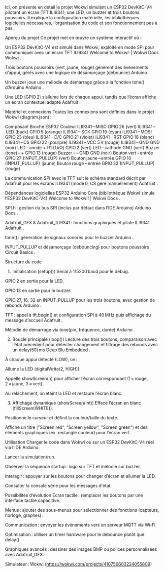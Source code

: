 Ici, on présente en détail le projet Wokwi simulant un ESP32 DevKitC-V4 pilotant un écran TFT ILI9341, une LED, un buzzer et trois boutons poussoirs. Il explique la configuration matérielle, les bibliothèques logicielles nécessaires, l’organisation du code et son fonctionnement pas à pas.

Aperçu du projet
Ce projet met en œuvre un système interactif où :

Un ESP32 DevKitC-V4 est simulé dans Wokwi, exploité en mode SPI pour communiquer avec un écran TFT ILI9341 
Welcome to Wokwi! | Wokwi Docs
Wokwi
.

Trois boutons poussoirs (vert, jaune, rouge) génèrent des événements d’appui, gérés avec une logique de désamorçage (debounce) 
Arduino
.

Un buzzer joue une mélodie de démarrage grâce à la fonction tone() d’Arduino 
Arduino
.

Une LED (GPIO 2) s’allume lors de chaque appui, tandis que l’écran affiche un écran contextuel adapté 
Adafruit
.

Matériel et connexions
Toutes les connexions sont définies dans le projet Wokwi (diagram.json) :

Composant	Broche ESP32	Couleur
ILI9341 – MISO	GPIO 26	(vert)
ILI9341 – LED (back)	GPIO 5	(orange)
ILI9341 – SCK	GPIO 19	(cyan)
ILI9341 – MOSI	GPIO 23	(bleu)
ILI9341 – D/C	GPIO 21	(violet)
ILI9341 – RST	GPIO 18	(blanc)
ILI9341 – CS	GPIO 22	(pourpre)
ILI9341 – VCC	5 V	(rouge)
ILI9341 – GND	GND	(noir)
LED – anode + R1 (1 kΩ)	GPIO 2	(vert)
LED – cathode	GND	(vert)
Buzzer (tone) – +	GPIO 13	(rouge)
Buzzer – – GND	GND	(noir)
Bouton vert – entrée	GPIO 27 (INPUT_PULLUP)	(vert)
Bouton jaune – entrée	GPIO 16 (INPUT_PULLUP)	(jaune)
Bouton rouge – entrée	GPIO 32 (INPUT_PULLUP)	(rouge)

La communication SPI avec le TFT suit le schéma standard décrit par Adafruit pour les écrans ILI9341 (mode 0, CS géré manuellement) 
Adafruit
.

Dépendances logicielles
ESP32 Arduino Core (bibliothèque Wokwi simule l’ESP32 DevKitC-V4) 
Welcome to Wokwi! | Wokwi Docs
.

SPI.h : gestion du bus SPI (inclus par défaut dans l’IDE Arduino) 
Arduino Docs
.

Adafruit_GFX & Adafruit_ILI9341 : fonctions graphiques et pilote ILI9341 
Adafruit
.

tone() : génération de signaux sonores pour le buzzer 
Arduino
.

INPUT_PULLUP et désamorçage (debouncing) pour boutons poussoirs 
Circuit Basics
.

Structure du code
1. Initialisation (setup())
Serial à 115200 baud pour le debug.

GPIO 2 en sortie pour la LED.

GPIO 13 en sortie pour le buzzer.

GPIO 27, 16, 32 en INPUT_PULLUP pour les trois boutons, avec gestion de rebonds 
Arduino
.

TFT : appel à tft.begin() et configuration SPI à 40 MHz puis affichage du message d’accueil 
Adafruit
.

Mélodie de démarrage via tone(pin, fréquence, durée) 
Arduino
.

2. Boucle principale (loop())
Lecture des trois boutons, comparaison avec l’état précédent pour détecter changement et filtrage des rebonds avec un delay(50) ms 
Deep Blu Embedded
.

À chaque appui détecté (LOW), on :

Allume la LED (digitalWrite(2, HIGH)).

Appelle showScreen(n) pour afficher l’écran correspondant (1 = rouge, 2 = jaune, 3 = vert).

Au relâchement, on éteint la LED et restaure l’écran blanc.

3. Affichage dynamique (showScreen(int))
Efface l’écran en blanc (fillScreen(WHITE)).

Positionne le curseur et définit la couleur/taille du texte.

Affiche un titre ("Screen red", "Screen yellow", "Screen green") et des éléments graphiques (ex. rectangle couleur) pour l’écran vert.

Utilisation
Charger le code dans Wokwi ou sur un ESP32 DevKitC-V4 réel via l’IDE Arduino.

Lancer la simulation/run.

Observer la séquence startup : logo sur TFT et mélodie sur buzzer.

Interagir : appuyer sur les boutons pour changer d’écran et allumer la LED.

Consulter la console série pour les messages d'état.

Possibilités d’évolution
Écran tactile : remplacer les boutons par une interface tactile capacitive.

Menus : ajouter des sous-menus pour sélectionner des fonctions (capteurs, horloge, graphes).

Communication : envoyer les événements vers un serveur MQTT via Wi‑Fi.

Optimisation : utiliser un timer hardware pour le debounce plutôt que delay().

Graphiques avancés : dessiner des images BMP ou polices personnalisées avec Adafruit_GFX.

Simulateur : Wokwi (https://wokwi.com/projects/410756603224055809)
